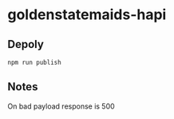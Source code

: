 # goldenstatemaids-hapi

## Depoly
```
npm run publish
```

## Notes
On bad payload response is 500 